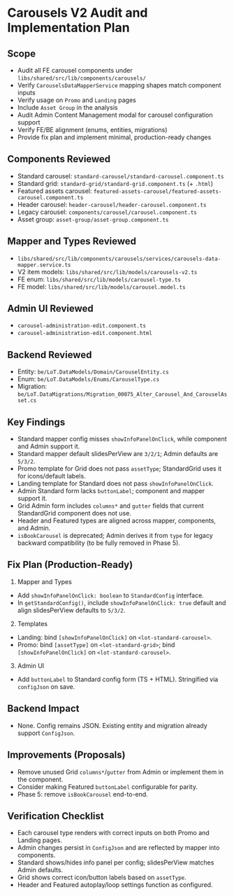 # Carousels V2 Audit and Implementation Plan

## Scope

- Audit all FE carousel components under `libs/shared/src/lib/components/carousels/`
- Verify `CarouselsDataMapperService` mapping shapes match component inputs
- Verify usage on `Promo` and `Landing` pages
- Include `Asset Group` in the analysis
- Audit Admin Content Management modal for carousel configuration support
- Verify FE/BE alignment (enums, entities, migrations)
- Provide fix plan and implement minimal, production-ready changes

## Components Reviewed

- Standard carousel: `standard-carousel/standard-carousel.component.ts`
- Standard grid: `standard-grid/standard-grid.component.ts` (+ `.html`)
- Featured assets carousel: `featured-assets-carousel/featured-assets-carousel.component.ts`
- Header carousel: `header-carousel/header-carousel.component.ts`
- Legacy carousel: `components/carousel/carousel.component.ts`
- Asset group: `asset-group/asset-group.component.ts`

## Mapper and Types Reviewed

- `libs/shared/src/lib/components/carousels/services/carousels-data-mapper.service.ts`
- V2 item models: `libs/shared/src/lib/models/carousels-v2.ts`
- FE enum: `libs/shared/src/lib/models/carousel-type.ts`
- FE model: `libs/shared/src/lib/models/carousel.model.ts`

## Admin UI Reviewed

- `carousel-administration-edit.component.ts`
- `carousel-administration-edit.component.html`

## Backend Reviewed

- Entity: `be/LoT.DataModels/Domain/CarouselEntity.cs`
- Enum: `be/LoT.DataModels/Enums/CarouselType.cs`
- Migration: `be/LoT.DataMigrations/Migration_00075_Alter_Carousel_And_CarouselAsset.cs`

## Key Findings

- Standard mapper config misses `showInfoPanelOnClick`, while component and Admin support it.
- Standard mapper default slidesPerView are `3/2/1`; Admin defaults are `5/3/2`.
- Promo template for Grid does not pass `assetType`; StandardGrid uses it for icons/default labels.
- Landing template for Standard does not pass `showInfoPanelOnClick`.
- Admin Standard form lacks `buttonLabel`; component and mapper support it.
- Grid Admin form includes `columns*` and `gutter` fields that current StandardGrid component does not use.
- Header and Featured types are aligned across mapper, components, and Admin.
- `isBookCarousel` is deprecated; Admin derives it from `type` for legacy backward compatibility (to be fully removed in Phase 5).

## Fix Plan (Production-Ready)

1) Mapper and Types
- Add `showInfoPanelOnClick: boolean` to `StandardConfig` interface.
- In `getStandardConfig()`, include `showInfoPanelOnClick: true` default and align slidesPerView defaults to `5/3/2`.

2) Templates
- Landing: bind `[showInfoPanelOnClick]` on `<lot-standard-carousel>`.
- Promo: bind `[assetType]` on `<lot-standard-grid>`; bind `[showInfoPanelOnClick]` on `<lot-standard-carousel>`.

3) Admin UI
- Add `buttonLabel` to Standard config form (TS + HTML). Stringified via `configJson` on save.

## Backend Impact

- None. Config remains JSON. Existing entity and migration already support `ConfigJson`.

## Improvements (Proposals)

- Remove unused Grid `columns*`/`gutter` from Admin or implement them in the component.
- Consider making Featured `buttonLabel` configurable for parity.
- Phase 5: remove `isBookCarousel` end-to-end.

## Verification Checklist

- Each carousel type renders with correct inputs on both Promo and Landing pages.
- Admin changes persist in `ConfigJson` and are reflected by mapper into components.
- Standard shows/hides info panel per config; slidesPerView matches Admin defaults.
- Grid shows correct icon/button labels based on `assetType`.
- Header and Featured autoplay/loop settings function as configured.
